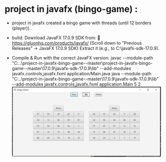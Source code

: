# project in javafx (bingo-game) :
* project in javafx  created a bingo game with threads (until 12 borders (player)) .
* bulid:
  Download JavaFX 17.0.9 SDK from:
  🔗 https://gluonhq.com/products/javafx/
  (Scroll down to "Previous Releases" → JavaFX 17.0.9 SDK)
  Extract it (e.g., to C:\javafx-sdk-17.0.9).

* Compile & Run with the correct JavaFX version:
  javac --module-path "C:\.\.\project-in-javafx-bingo-game--master\project-in-javafx-bingo-game--master\17.0.9\javafx-sdk-17.0.9\lib" --add-modules javafx.controls,javafx.fxml application/Main.java
  java --module-path "C:\.\.\project-in-javafx-bingo-game--master\17.0.9\javafx-sdk-17.0.9\lib" --add-modules javafx.controls,javafx.fxml application.Main 5 2
![](picture/bingo2.PNG)

